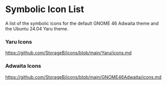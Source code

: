 # Symbolic Icon List

 A list of the symbolic icons for the default GNOME 46 Adwaita theme and the Ubuntu 24.04 Yaru theme.


### Yaru Icons

https://github.com/StorageB/icons/blob/main/Yaru/icons.md



### Adwaita Icons

https://github.com/StorageB/icons/blob/main/GNOME46Adwaita/icons.md

